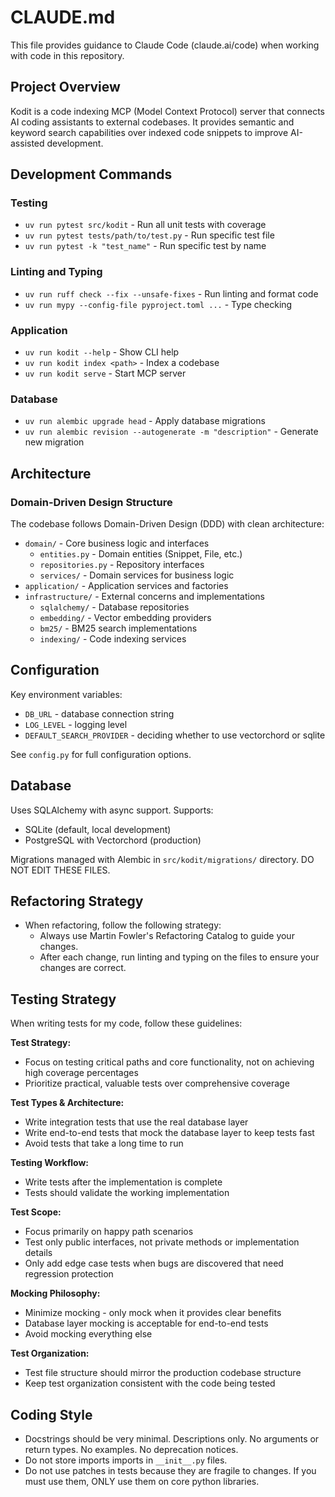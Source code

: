 # CLAUDE.md

This file provides guidance to Claude Code (claude.ai/code) when working with code in this repository.

## Project Overview

Kodit is a code indexing MCP (Model Context Protocol) server that connects AI coding assistants to external codebases. It provides semantic and keyword search capabilities over indexed code snippets to improve AI-assisted development.

## Development Commands

### Testing

- `uv run pytest src/kodit` - Run all unit tests with coverage
- `uv run pytest tests/path/to/test.py` - Run specific test file
- `uv run pytest -k "test_name"` - Run specific test by name

### Linting and Typing

- `uv run ruff check --fix --unsafe-fixes` - Run linting and format code
- `uv run mypy --config-file pyproject.toml ...` - Type checking

### Application

- `uv run kodit --help` - Show CLI help
- `uv run kodit index <path>` - Index a codebase
- `uv run kodit serve` - Start MCP server

### Database

- `uv run alembic upgrade head` - Apply database migrations
- `uv run alembic revision --autogenerate -m "description"` - Generate new migration

## Architecture

### Domain-Driven Design Structure

The codebase follows Domain-Driven Design (DDD) with clean architecture:

- `domain/` - Core business logic and interfaces
  - `entities.py` - Domain entities (Snippet, File, etc.)
  - `repositories.py` - Repository interfaces
  - `services/` - Domain services for business logic
- `application/` - Application services and factories
- `infrastructure/` - External concerns and implementations
  - `sqlalchemy/` - Database repositories
  - `embedding/` - Vector embedding providers
  - `bm25/` - BM25 search implementations
  - `indexing/` - Code indexing services

## Configuration

Key environment variables:

- `DB_URL` - database connection string
- `LOG_LEVEL` - logging level
- `DEFAULT_SEARCH_PROVIDER` - deciding whether to use vectorchord or sqlite

See `config.py` for full configuration options.

## Database

Uses SQLAlchemy with async support. Supports:

- SQLite (default, local development)
- PostgreSQL with Vectorchord (production)

Migrations managed with Alembic in `src/kodit/migrations/` directory. DO NOT EDIT THESE FILES.

## Refactoring Strategy

- When refactoring, follow the following strategy:
  - Always use Martin Fowler's Refactoring Catalog to guide your changes.
  - After each change, run linting and typing on the files to ensure your changes are correct.

## Testing Strategy

When writing tests for my code, follow these guidelines:

**Test Strategy:**

- Focus on testing critical paths and core functionality, not on achieving high coverage percentages
- Prioritize practical, valuable tests over comprehensive coverage

**Test Types & Architecture:**

- Write integration tests that use the real database layer
- Write end-to-end tests that mock the database layer to keep tests fast
- Avoid tests that take a long time to run

**Testing Workflow:**

- Write tests after the implementation is complete
- Tests should validate the working implementation

**Test Scope:**

- Focus primarily on happy path scenarios
- Test only public interfaces, not private methods or implementation details
- Only add edge case tests when bugs are discovered that need regression protection

**Mocking Philosophy:**

- Minimize mocking - only mock when it provides clear benefits
- Database layer mocking is acceptable for end-to-end tests
- Avoid mocking everything else

**Test Organization:**

- Test file structure should mirror the production codebase structure
- Keep test organization consistent with the code being tested

## Coding Style

- Docstrings should be very minimal. Descriptions only. No arguments or return types. No
  examples. No deprecation notices.
- Do not store imports imports in `__init__.py` files.
- Do not use patches in tests because they are fragile to changes. If you must use them,
  ONLY use them on core python libraries.

